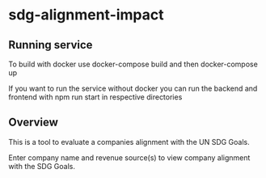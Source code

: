 # sdg-alignment-impact

## Running service

To build with docker use docker-compose build and then docker-compose up

If you want to run the service without docker you can run the backend and 
frontend with npm run start in respective directories

## Overview

This is a tool to evaluate a companies alignment with the UN SDG Goals.

Enter company name and revenue source(s) to view company alignment with the SDG Goals.
